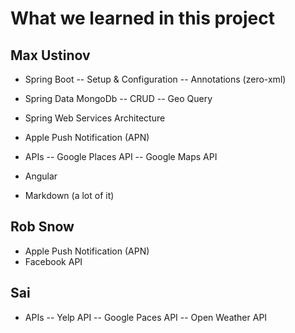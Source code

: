 
What we learned in this project
==============================

Max Ustinov
-------------

- Spring Boot
-- Setup & Configuration
-- Annotations (zero-xml)
- Spring Data MongoDb
-- CRUD
-- Geo Query
- Spring Web Services Architecture
- Apple Push Notification (APN)
- APIs
-- Google Places API
-- Google Maps API
- Angular

- Markdown (a lot of it)


Rob Snow
-----------

- Apple Push Notification (APN)
- Facebook API



Sai
---------

- APIs
-- Yelp API
-- Google Paces API
-- Open Weather API
